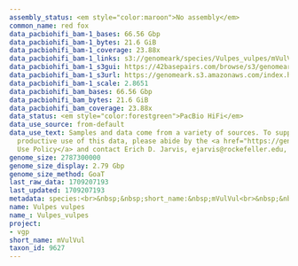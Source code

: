```yaml
---
assembly_status: <em style="color:maroon">No assembly</em>
common_name: red fox
data_pacbiohifi_bam-1_bases: 66.56 Gbp
data_pacbiohifi_bam-1_bytes: 21.6 GiB
data_pacbiohifi_bam-1_coverage: 23.88x
data_pacbiohifi_bam-1_links: s3://genomeark/species/Vulpes_vulpes/mVulVul1/genomic_data/pacbio_hifi/<br>
data_pacbiohifi_bam-1_s3gui: https://42basepairs.com/browse/s3/genomeark/species/Vulpes_vulpes/mVulVul1/genomic_data/pacbio_hifi/
data_pacbiohifi_bam-1_s3url: https://genomeark.s3.amazonaws.com/index.html?prefix=species/Vulpes_vulpes/mVulVul1/genomic_data/pacbio_hifi/
data_pacbiohifi_bam-1_scale: 2.8651
data_pacbiohifi_bam_bases: 66.56 Gbp
data_pacbiohifi_bam_bytes: 21.6 GiB
data_pacbiohifi_bam_coverage: 23.88x
data_status: <em style="color:forestgreen">PacBio HiFi</em>
data_use_source: from-default
data_use_text: Samples and data come from a variety of sources. To support fair and
  productive use of this data, please abide by the <a href="https://genome10k.soe.ucsc.edu/data-use-policies/">Data
  Use Policy</a> and contact Erich D. Jarvis, ejarvis@rockefeller.edu, with any questions.
genome_size: 2787300000
genome_size_display: 2.79 Gbp
genome_size_method: GoaT
last_raw_data: 1709207193
last_updated: 1709207193
metadata: species:<br>&nbsp;&nbsp;short_name:&nbsp;mVulVul<br>&nbsp;&nbsp;name:&nbsp;Vulpes&nbsp;vulpes<br>&nbsp;&nbsp;taxon_id:&nbsp;9627<br>&nbsp;&nbsp;common_name:&nbsp;red&nbsp;fox<br>&nbsp;&nbsp;order:<br>&nbsp;&nbsp;&nbsp;&nbsp;name:&nbsp;Carnivora<br>&nbsp;&nbsp;family:<br>&nbsp;&nbsp;&nbsp;&nbsp;name:&nbsp;Canidae<br>&nbsp;&nbsp;individuals:<br>&nbsp;&nbsp;&nbsp;&nbsp;-&nbsp;short_name:&nbsp;mVulVul1<br>&nbsp;&nbsp;&nbsp;&nbsp;&nbsp;&nbsp;biosample_id:&nbsp;SAMEA113398840<br>&nbsp;&nbsp;&nbsp;&nbsp;&nbsp;&nbsp;sex:&nbsp;female<br>&nbsp;&nbsp;genome_size:&nbsp;2787300000<br>&nbsp;&nbsp;genome_size_method:&nbsp;GoaT<br>&nbsp;&nbsp;project:&nbsp;[&nbsp;vgp&nbsp;]<br>
name: Vulpes vulpes
name_: Vulpes_vulpes
project:
- vgp
short_name: mVulVul
taxon_id: 9627
---
```

